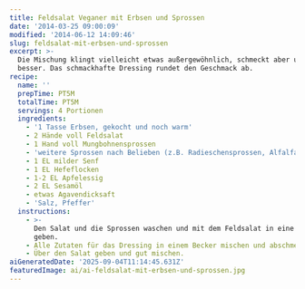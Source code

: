 ```yaml
---
title: Feldsalat Veganer mit Erbsen und Sprossen
date: '2014-03-25 09:00:09'
modified: '2014-06-12 14:09:46'
slug: feldsalat-mit-erbsen-und-sprossen
excerpt: >-
  Die Mischung klingt vielleicht etwas außergewöhnlich, schmeckt aber umso
  besser. Das schmackhafte Dressing rundet den Geschmack ab. 
recipe:
  name: ''
  prepTime: PT5M
  totalTime: PT5M
  servings: 4 Portionen
  ingredients:
    - '1 Tasse Erbsen, gekocht und noch warm'
    - 2 Hände voll Feldsalat
    - 1 Hand voll Mungbohnensprossen
    - 'weitere Sprossen nach Belieben (z.B. Radieschensprossen, Alfalfa,...)'
    - 1 EL milder Senf
    - 1 EL Hefeflocken
    - 1-2 EL Apfelessig
    - 2 EL Sesamöl
    - etwas Agavendicksaft
    - 'Salz, Pfeffer'
  instructions:
    - >-
      Den Salat und die Sprossen waschen und mit dem Feldsalat in eine Schüssel
      geben.
    - Alle Zutaten für das Dressing in einem Becker mischen und abschmecken.
    - Über den Salat geben und gut mischen.
aiGeneratedDate: '2025-09-04T11:14:45.631Z'
featuredImage: ai/ai-feldsalat-mit-erbsen-und-sprossen.jpg
---
```


[<!-- Image removed (no copyright): erbsen-feldsalat-sprossen.jpg -->](https://www.veganblatt.com/i/erbsen-feldsalat-sprossen.jpg)
